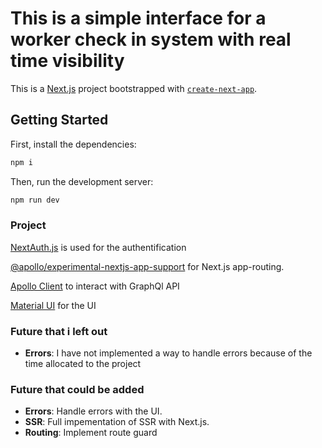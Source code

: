 # This is a simple interface for a worker check in system with real time visibility

This is a [Next.js](https://nextjs.org) project bootstrapped with [`create-next-app`](https://nextjs.org/docs/app/api-reference/cli/create-next-app).

## Getting Started

First, install the dependencies:

```bash
npm i
```

Then, run the development server:

```bash
npm run dev
```

### Project

[NextAuth.js](https://next-auth.js.org/) is used for the authentification

[@apollo/experimental-nextjs-app-support](https://www.npmjs.com/package/@apollo/experimental-nextjs-app-support) for Next.js app-routing.

[Apollo Client](https://www.apollographql.com/) to interact with GraphQl API

[Material UI](https://mui.com/material-ui/) for the UI

### Future that i left out

- **Errors**: I have not implemented a way to handle errors because of the time allocated to the project

### Future that could be added

- **Errors**: Handle errors with the UI.
- **SSR**: Full impementation of SSR with Next.js.
- **Routing**: Implement route guard
